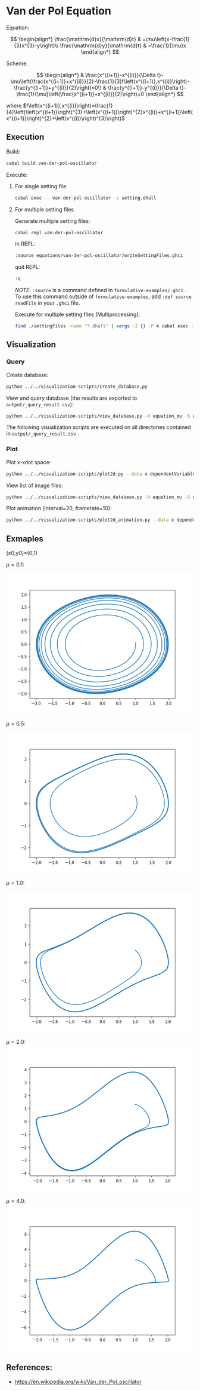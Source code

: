 # Van der Pol Equation

Equation:

$$
\begin{align*}
\frac{\mathrm{d}x}{\mathrm{d}t} & =\mu\left(x-\frac{1}{3}x^{3}-y\right)\\
\frac{\mathrm{d}y}{\mathrm{d}t} & =\frac{1}{\mu}x
\end{align*}
$$

Scheme:

$$
\begin{align*}
 & \frac{x^{(i+1)}-x^{(i)}}{\Delta t}-\mu\left(\frac{x^{(i+1)}+x^{(i)}}{2}-\frac{1}{3}f\left(x^{(i+1)},x^{(i)}\right)-\frac{y^{(i+1)}+y^{(i)}}{2}\right)=0\\
 & \frac{y^{(i+1)}-y^{(i)}}{\Delta t}-\frac{1}{\mu}\left(\frac{x^{(i+1)}+x^{(i)}}{2}\right)=0
\end{align*}
$$

where $f\left(x^{(i+1)},x^{(i)}\right)=\frac{1}{4}\left(\left(x^{(i+1)}\right)^{3}+\left(x^{(i+1)}\right)^{2}x^{(i)}+x^{(i+1)}\left(x^{(i+1)}\right)^{2}+\left(x^{(i)}\right)^{3}\right)$

## Execution

Build:

```sh
cabal build van-der-pol-oscillator
```

Execute:

1. For single setting file

   ```sh
   cabal exec -- van-der-pol-oscillator -s setting.dhall
   ```

1. For multiple setting files

   Generate multiple setting files:

   ```sh
   cabal repl van-der-pol-oscillator
   ```

   in REPL:

   ```sh
   :source equations/van-der-pol-oscillator/writeSettingFiles.ghci
   ```

   quit REPL:

   ```sh
   :q
   ```

   _NOTE_: `:source` is a command defined in `formulative-examples/.ghci` . To use this command outside of `formulative-examples`, add `:def source readFile` in your `.ghci` file.

   Execute for multiple setting files (Multiprocessing):

   ```sh
   find ./settingFiles -name "*.dhall" | xargs -I {} -P 4 cabal exec -- van-der-pol-oscillator -s {}
   ```

## Visualization

### Query

Create database:

```sh
python ../../visualization-scripts/create_database.py
```

View and query database (the results are exported to `output/_query_result.csv`):

```sh
python ../../visualization-scripts/view_database.py -H equation_mu -S equation_mu
```

The following visualization scripts are executed on all directories contained in `output/_query_result.csv` .

### Plot

Plot x-xdot space:

```sh
python ../../visualization-scripts/plot2d.py --data x dependentVariable/xdot -o x-xdot.png
```

View list of image files:

```sh
python ../../visualization-scripts/view_database.py -H equation_mu -S equation_mu -f x-xdot.png
```

Plot animation (interval=20, framerate=10):

```sh
python ../../visualization-scripts/plot2d_animation.py --data x dependentVariable/xdot -o variable.mp4 -i 20 -f 10
```

## Exmaples

(x0,y0)=(0,1)

$\mu=0.1$:

![](media/x-xdot1.png)

$\mu=0.5$:

![](media/x-xdot2.png)

$\mu=1.0$:

![](media/x-xdot3.png)

$\mu=2.0$:

![](media/x-xdot4.png)

$\mu=4.0$:

![](media/x-xdot5.png)

## References:

- https://en.wikipedia.org/wiki/Van_der_Pol_oscillator

